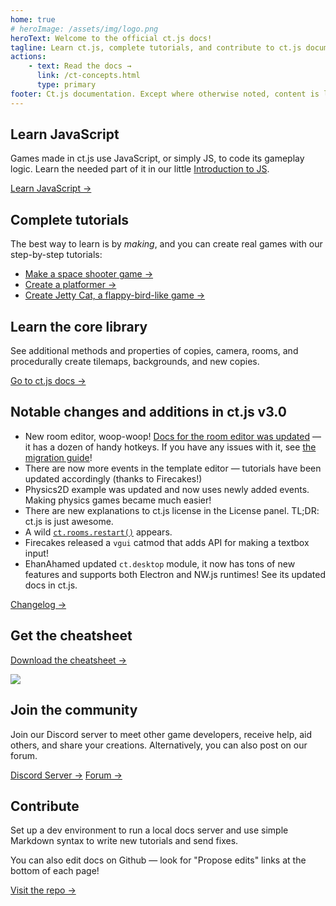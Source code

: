 ```yaml
---
home: true
# heroImage: /assets/img/logo.png
heroText: Welcome to the official ct.js docs!
tagline: Learn ct.js, complete tutorials, and contribute to ct.js documentation
actions:
    - text: Read the docs →
      link: /ct-concepts.html
      type: primary
footer: Ct.js documentation. Except where otherwise noted, content is licensed under a Creative Commons Attribution 4.0 International License.
---
```


<div class="features">
    <div class="feature" style="flex-basis: 33%">
        <h2>Learn JavaScript</h2>
        <p>Games made in ct.js use JavaScript, or simply JS, to code its gameplay logic. Learn the needed part of it in our little <a href="/jsintro_pt1.html">Introduction to JS</a>.</p>
        <a href="/jsintro_pt1.html" class="action-button">Learn JavaScript →</a>
    </div>
    <div class="feature" style="flex-basis: 33%">
        <h2>Complete tutorials</h2>
        <p>The best way to learn is by <i>making</i>, and you can create real games with our step-by-step tutorials:</p>
        <ul>
            <li><a href="/tut-making-shooter.html">Make a space shooter game →</a></li>
            <li><a href="/tut-making-platformer.html">Create a platformer →</a></li>
            <li><a href="/tut-making-jettycat.html">Create Jetty Cat, a flappy-bird-like game →</a></li>
        </ul>
    </div>
    <div class="feature" style="flex-basis: 33%">
        <h2>Learn the core library</h2>
        <p>See additional methods and properties of copies, camera, rooms, and procedurally create tilemaps, backgrounds, and new copies.</p>
        <a href="/ct-concepts.html" class="action-button">Go to ct.js docs →</a>
    </div>
    <div class="feature" style="flex-basis: 65%;">
        <h2>Notable changes and additions in ct.js v3.0</h2>
        <ul>
            <li>New room editor, woop-woop! <a href="/room-editor.html">Docs for the room editor was updated</a> — it has a dozen of handy hotkeys. If you have any issues with it, see <a href="/migration-2to3.html">the migration guide</a>!</li>
            <li>There are now more events in the template editor — tutorials have been updated accordingly (thanks to Firecakes!)</li>
            <li>Physics2D example was updated and now uses newly added events. Making physics games became much easier!</li>
            <li>There are new explanations to ct.js license in the License panel. TL;DR: ct.js is just awesome.</li>
            <li>A wild <code><a href="/ct.rooms.html">ct.rooms.restart()</a></code> appears.</li>
            <li>Firecakes released a <code>vgui</code> catmod that adds API for making a textbox input!</li>
            <li>EhanAhamed updated <code>ct.desktop</code> module, it now has tons of new features and supports both Electron and NW.js runtimes! See its updated docs in ct.js.</li>
        </ul>
        <a href="https://ctjs.rocks/changelog/" target="_blank">Changelog →</a>
    </div>
    <div class="feature" style="flex-basis: 35%;">
        <h2>Get the cheatsheet</h2>
        <a class="action-button" target="_blank" href="https://comigo.itch.io/ct-cheat-sheet">Download the cheatsheet →</a>
        <p></p>
        <img src="/assets/img/CheatsheetThumbnail.png">
    </div>
    <div class="feature" style="flex-basis: 50%;">
        <h2>Join the community</h2>
        <p>Join our Discord server to meet other game developers, receive help, aid others, and share your creations. Alternatively, you can also post on our forum.</p>
        <a class="action-button" target="_blank" href="https://discord.gg/CggbPkb">Discord Server →</a>
        <a class="action-button" target="_blank" href="https://comigo.itch.io/ct/community">Forum →</a>
    </div>
    <div class="feature"  style="flex-basis: 50%;">
        <h2>Contribute</h2>
        <p>Set up a dev environment to run a local docs server and use simple Markdown syntax to write new tutorials and send fixes.</p>
        <p>You can also edit docs on Github — look for "Propose edits" links at the bottom of each page!</p>
        <a class="action-button" target="_blank" href="https://github.com/ct-js/docs.ctjs.rocks">Visit the repo →</a>
    </div>
</div>